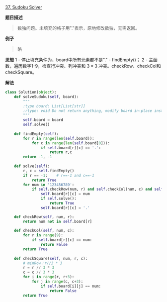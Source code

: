 [37. Sudoku Solver](https://leetcode.com/problems/sudoku-solver/description/)

**题目描述**
> 数独问题。未填充的格子用"."表示，原地修改数独，无需返回。

**例子**
> 略

**思想**
1 - 停止填充条件为，board中所有元素都不是"." - findEmpty()；
2 - 主函数，遍历数字1-9，检查行冲突、列冲突和 $3 \times 3$ 冲突。checkRow、checkCol和checkSquare。

**解法**
```python
class Solution(object):
    def solveSudoku(self, board):
        """
        :type board: List[List[str]]
        :rtype: void Do not return anything, modify board in-place instead.
        """
        self.board = board
        self.solve()
        
    def findEmpty(self):
        for r in range(len(self.board)):
            for c in range(len(self.board[0])):
                if self.board[r][c] == '.':
                    return r,c
        return -1, -1
    
    def solve(self):
        r, c = self.findEmpty()
        if r == -1:    # r==-1 and c==-1
            return True
        for num in '123456789':
            if self.checkRow(num, r) and self.checkCol(num, c) and self.checkSquare(num, r, c):
                self.board[r][c] = num
                if self.solve():
                    return True
                self.board[r][c] = '.'

    def checkRow(self, num, r):
        return num not in self.board[r]
    
    def checkCol(self, num, c):
        for r in range(9):
            if self.board[r][c] == num:
                return False
        return True
    
    def checkSquare(self, num, r, c):
        # minRow：r//3 * 3
        r = r // 3 * 3
        c = c // 3 * 3
        for i in range(r, r+3):
            for j in range(c, c+3):
                if self.board[i][j] == num:
                    return False
        return True
```
